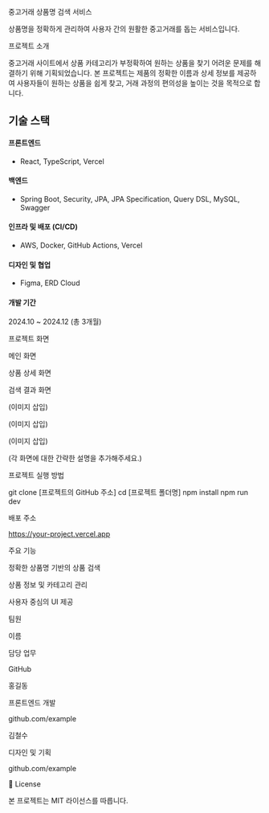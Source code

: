 중고거래 상품명 검색 서비스

상품명을 정확하게 관리하여 사용자 간의 원활한 중고거래를 돕는 서비스입니다.

프로젝트 소개

중고거래 사이트에서 상품 카테고리가 부정확하여 원하는 상품을 찾기 어려운 문제를 해결하기 위해 기획되었습니다. 본 프로젝트는 제품의 정확한 이름과 상세 정보를 제공하여 사용자들이 원하는 상품을 쉽게 찾고, 거래 과정의 편의성을 높이는 것을 목적으로 합니다.

## 기술 스택

#### 프론트엔드

* React, TypeScript, Vercel

#### 백엔드

* Spring Boot, Security, JPA, JPA Specification, Query DSL, MySQL, Swagger

#### 인프라 및 배포 (CI/CD)

* AWS, Docker, GitHub Actions, Vercel

#### 디자인 및 협업

* Figma, ERD Cloud

#### 개발 기간

2024.10 ~ 2024.12 (총 3개월)

프로젝트 화면

메인 화면

상품 상세 화면

검색 결과 화면

(이미지 삽입)

(이미지 삽입)

(이미지 삽입)

(각 화면에 대한 간략한 설명을 추가해주세요.)

프로젝트 실행 방법

git clone [프로젝트의 GitHub 주소]
cd [프로젝트 폴더명]
npm install
npm run dev

배포 주소

https://your-project.vercel.app

주요 기능

정확한 상품명 기반의 상품 검색

상품 정보 및 카테고리 관리

사용자 중심의 UI 제공

팀원

이름

담당 업무

GitHub

홍길동

프론트엔드 개발

github.com/example

김철수

디자인 및 기획

github.com/example

📜 License

본 프로젝트는 MIT 라이선스를 따릅니다.


